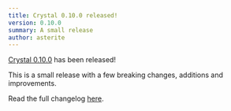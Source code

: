 ```yaml
---
title: Crystal 0.10.0 released!
version: 0.10.0
summary: A small release
author: asterite
---
```


[Crystal 0.10.0](https://github.com/crystal-lang/crystal/releases/tag/0.10.0) has been released!

This is a small release with a few breaking changes, additions and improvements.

Read the full changelog [here](https://github.com/crystal-lang/crystal/releases/tag/0.10.0).
